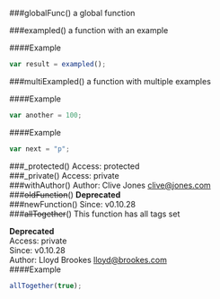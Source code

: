 ###globalFunc()
a global function

###exampled()
a function with an example

####Example
```js
var result = exampled();
```
###multiExampled()
a function with multiple examples

####Example
```js
var another = 100;
```
####Example
```js
var next = "p";
```
###_protected()
Access: protected  
###_private()
Access: private  
###withAuthor()
Author: Clive Jones <clive@jones.com>  
###~~oldFunction~~()
**Deprecated**  
###newFunction()
Since: v0.10.28  
###~~allTogether~~()
This function has all tags set

**Deprecated**  
Access: private  
Since: v0.10.28  
Author: Lloyd Brookes <lloyd@brookes.com>  
####Example
```js
allTogether(true);
```
